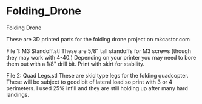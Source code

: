 Folding_Drone
=============

Folding Drone

These are 3D printed parts for the folding drone project on mkcastor.com

File 1: M3 Standoff.stl
These are 5/8" tall standoffs for M3 screws (though they may work with 4-40.) 
Depending on your printer you may need to bore them out with a 1/8" drill bit. 
Print with skirt for stability. 

File 2: Quad Legs.stl
These are skid type legs for the folding quadcopter. 
These will be subject to good bit of lateral load so print with 3 or 4 perimeters.
I used 25% infill and they are still holding up after many hard landings.
